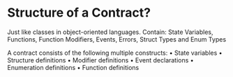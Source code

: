 # Structure of a Contract?

Just like classes in object-oriented languages.
Contain: State Variables, Functions, Function Modifiers, Events, Errors, Struct Types and Enum Types

A contract consists of the following multiple constructs:
• State variables
• Structure definitions
• Modifier definitions
• Event declarations
• Enumeration definitions
• Function definitions
